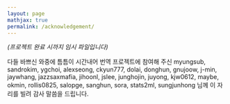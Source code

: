 ```yaml
---
layout: page
mathjax: true
permalink: /acknowledgement/
---
```


*(프로젝트 완료 시까지 임시 파일입니다)*

다들 바쁘신 와중에 틈틈이 시간내어 번역 프로젝트에 참여해 주신 myungsub, sandrokim, ygchoi, alexseong, ckyun777, dolai, donghun, gnujoow, j-min, jaywhang, jazzsaxmafia, jihoonl, jslee, junghojin, juyong, kjw0612, maybe, okmin, rollis0825, salopge, sanghun, sora, stats2ml, sungjunhong 님께 이 자리를 빌려 감사 말씀을 드립니다.

